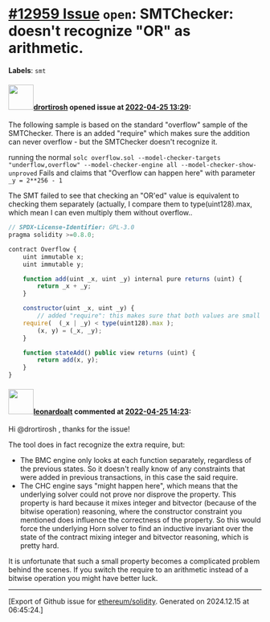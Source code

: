 # [\#12959 Issue](https://github.com/ethereum/solidity/issues/12959) `open`: SMTChecker: doesn't recognize "OR" as arithmetic.
**Labels**: `smt`


#### <img src="https://avatars.githubusercontent.com/u/40341007?u=73a96d4874c3459748a0af8078fc8d1c5dde6a4b&v=4" width="50">[drortirosh](https://github.com/drortirosh) opened issue at [2022-04-25 13:29](https://github.com/ethereum/solidity/issues/12959):

The following sample is based on the standard "overflow" sample of the SMTChecker.
There is an added "require" which makes sure the addition can never overflow - but the SMTChecker doesn't recognize it.

running the normal
`solc overflow.sol --model-checker-targets "underflow,overflow" --model-checker-engine all --model-checker-show-unproved`
Fails and claims that "Overflow can happen here"
with parameter 
`_y = 2**256 - 1`

The SMT failed to see that  checking an "OR'ed" value is equivalent to checking them separately
(actually, I compare them to type(uint128).max, which mean I can even multiply them without overflow..

```js
// SPDX-License-Identifier: GPL-3.0
pragma solidity >=0.8.0;

contract Overflow {
    uint immutable x;
    uint immutable y;

    function add(uint _x, uint _y) internal pure returns (uint) {
        return _x + _y;
    }

    constructor(uint _x, uint _y) {
        // added "require": this makes sure that both values are small enough, and are allowed to be added with no overflow
	require(  (_x | _y) < type(uint128).max );
        (x, y) = (_x, _y);
    }

    function stateAdd() public view returns (uint) {
        return add(x, y);
    }
}
```


#### <img src="https://avatars.githubusercontent.com/u/504195?u=ce2facd14af9fd474ebff49f0d44891f56f7500f&v=4" width="50">[leonardoalt](https://github.com/leonardoalt) commented at [2022-04-25 14:23](https://github.com/ethereum/solidity/issues/12959#issuecomment-1108645013):

Hi @drortirosh , thanks for the issue!

The tool does in fact recognize the extra require, but:

- The BMC engine only looks at each function separately, regardless of the previous states. So it doesn't really know of any constraints that were added in previous transactions, in this case the said require.
- The CHC engine says "might happen here", which means that the underlying solver could not prove nor disprove the property. This property is hard because it mixes integer and bitvector (because of the bitwise operation) reasoning, where the constructor constraint you mentioned does influence the correctness of the property. So this would force the underlying Horn solver to find an inductive invariant over the state of the contract mixing integer and bitvector reasoning, which is pretty hard.

It is unfortunate that such a small property becomes a complicated problem behind the scenes. If you switch the require to an arithmetic instead of a bitwise operation you might have better luck.


-------------------------------------------------------------------------------



[Export of Github issue for [ethereum/solidity](https://github.com/ethereum/solidity). Generated on 2024.12.15 at 06:45:24.]
